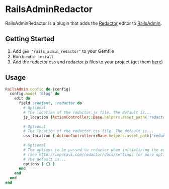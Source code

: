 # RailsAdminRedactor
RailsAdminRedactor is a plugin that adds the [Redactor](http://imperavi.com/redactor/) editor to [RailsAdmin](https://github.com/sferik/rails_admin).

## Getting Started
1. Add ```gem "rails_admin_redactor"``` to your Gemfile
2. Run ```bundle install```
3. Add the redactor.css and redactor.js files to your project (get them [here](http://imperavi.com/redactor/))

## Usage
```ruby
RailsAdmin.config do |config|
  config.model 'Blog' do
    edit do
      field :content, :redactor do
        # Optional
        # The location of the redactor.js file. The default is...
        js_location {ActionController::Base.helpers.asset_path('redactor.js') } # Optional, this is the default value
        
        # Optional
        # The location of the redactor.css file. The default is...
        css_location { ActionController::Base.helpers.asset_path('redactor.css') } # Optional, this is the default value
        
        # Optional
        # The options to be passed to redactor when initializing the editor
        # (see http://imperavi.com/redactor/docs/settings for more options)
        # The default is...
        options { {} }
      end
    end
  end
end
```
